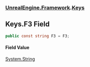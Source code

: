 ### [UnrealEngine.Framework](./UnrealEngine-Framework.md 'UnrealEngine.Framework').[Keys](./Keys.md 'UnrealEngine.Framework.Keys')
## Keys.F3 Field
  
```csharp
public const string F3 = F3;
```
#### Field Value
[System.String](https://docs.microsoft.com/en-us/dotnet/api/System.String 'System.String')  

